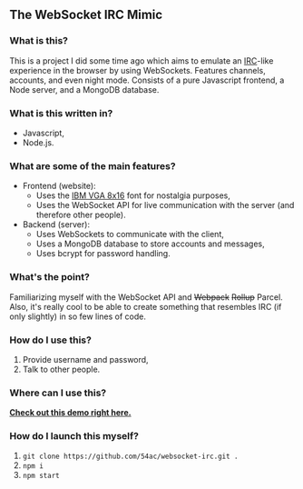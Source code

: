 ## The WebSocket IRC Mimic

### What is this?

This is a project I did some time ago which aims to emulate an [IRC](https://en.wikipedia.org/wiki/Internet_Relay_Chat)-like experience in the browser by using WebSockets. Features channels, accounts, and even night mode. Consists of a pure Javascript frontend, a Node server, and a MongoDB database.

### What is this written in?

- Javascript,
- Node.js.

### What are some of the main features?

- Frontend (website):
  - Uses the [IBM VGA 8x16](https://int10h.org/oldschool-pc-fonts/fontlist/font?ibm_vga_8x16) font for nostalgia purposes,
  - Uses the WebSocket API for live communication with the server (and therefore other people).
- Backend (server):
  - Uses WebSockets to communicate with the client,
  - Uses a MongoDB database to store accounts and messages,
  - Uses bcrypt for password handling.

### What's the point?

Familiarizing myself with the WebSocket API and ~~Webpack~~ ~~Rollup~~ Parcel. Also, it's really cool to be able to create something that resembles IRC (if only slightly) in so few lines of code.

### How do I use this?

1. Provide username and password,
2. Talk to other people.

### Where can I use this?

**[Check out this demo right here.](https://54ac.ovh:5421/)**

### How do I launch this myself?

1. `git clone https://github.com/54ac/websocket-irc.git .`
2. `npm i`
3. `npm start`

